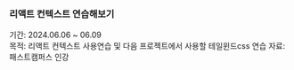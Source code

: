 ### 리액트 컨텍스트 연습해보기

기간: 2024.06.06 ~ 06.09 <br />
목적: 리액트 컨텍스트 사용연습 및 다음 프로젝트에서 사용할 테일윈드css 연습
자료: 패스트캠퍼스 인강
